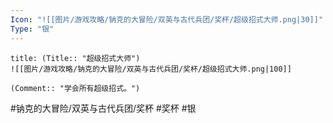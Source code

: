 ```yaml
---
Icon: "![[图片/游戏攻略/钠克的大冒险/双英与古代兵团/奖杯/超级招式大师.png|30]]"
Type: "银"
---
```

```ad-common-silver-trophy
title: (Title:: "超级招式大师")
![[图片/游戏攻略/钠克的大冒险/双英与古代兵团/奖杯/超级招式大师.png|100]]

(Comment:: "学会所有超级招式。")
```

#钠克的大冒险/双英与古代兵团/奖杯 #奖杯 #银
